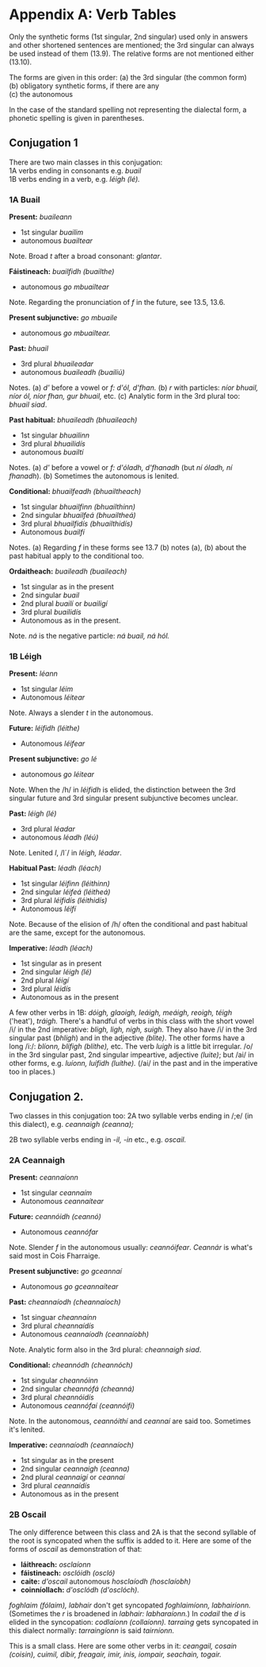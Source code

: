 # Appendix A: Verb Tables
Only the synthetic forms (1st singular, 2nd singular) used only in answers and other shortened sentences are mentioned; the 3rd singular can always be used instead of them (13.9). The relative forms are not mentioned either (13.10).

The forms are given in this order:
(a) the 3rd singular (the common form)  
(b) obligatory synthetic forms, if there are any  
(c) the autonomous

In the case of the standard spelling not representing the dialectal form, a phonetic spelling is given in parentheses.

## Conjugation 1
There are two main classes in this conjugation:  
1A verbs ending in consonants e.g. *buail*  
1B verbs ending in a verb, e.g. *léigh (lé).*

### 1A Buail
**Present:** *buaileann*
+ 1st singular *buailim*
+ autonomous *buailtear*

Note. Broad *t* after a broad consonant: *glantar*.

**Fáistineach:** *buailfidh (buailthe)*
+ autonomous *go mbuailtear*

Note. Regarding the pronunciation of *f* in the future, see 13.5, 13.6.

**Present subjunctive:** *go mbuaile*
+ autonomous *go mbuailtear.*

**Past:** *bhuail*
+ 3rd plural *bhuaileadar*
+ autonomous *buaileadh (buailiú)*

Notes. (a) *d'* before a vowel or *f: d'ól, d'fhan.* (b) *r* with particles: *níor bhuail, níor ól, níor fhan, gur bhuail,* etc. (c) Analytic form in the 3rd plural too: *bhuail siad*.

**Past habitual:** *bhuaileadh (bhuaileach)*
+ 1st singular *bhuailinn*
+ 3rd plural *bhuailidís*
+ autonomous *buailtí*

Notes. (a) *d'* before a vowel or *f: d'óladh, d'fhanadh* (but *ní óladh, ní fhanadh*). (b) Sometimes the autonomous is lenited.

**Conditional:** *bhuailfeadh (bhuailtheach)*
+ 1st singular *bhuailfinn (bhuailthinn)*
+ 2nd singular *bhuailfeá (bhuailtheá)*
+ 3rd plural *bhuailfidís (bhuailthidís)*
+ Autonomous *buailfí*

Notes. (a) Regarding *f* in these forms see 13.7 (b) notes (a), (b) about the past habitual apply to the conditional too.

**Ordaitheach:** *buaileadh (buaileach)*
+ 1st singular as in the present
+ 2nd singular *buail*
+ 2nd plural *buailí* or *buailigí*
+ 3rd plural *buailidís*
+ Autonomous as in the present.

Note. *ná* is the negative particle: *ná buail, ná hól.*

### 1B Léigh
**Present:** *léann*
+ 1st singular *léim*
+ Autonomous *léitear*

Note. Always a slender *t* in the autonomous.

**Future:** *léifidh (léithe)*
+ Autonomous *léifear*

**Present subjunctive:** *go lé*
+ autonomous *go léitear*

Note. When the /h/ in *léifidh* is elided, the distinction between the 3rd singular future and 3rd singular present subjunctive becomes unclear.

**Past:** *léigh (lé)*
+ 3rd plural *léadar*
+ autonomous *léadh (léú)*

Note. Lenited *l*, /l´/ in *léigh, léadar*.

**Habitual Past:** *léadh (léach)*
+ 1st singular *léifinn (léithinn)*
+ 2nd singular *léifeá (léitheá)*
+ 3rd plural *léifidís (léithidís)*
+ Autonomous *léifí*

Note. Because of the elision of /h/ often the conditional and past habitual are the same, except for the autonomous.

**Imperative:** *léadh (léach)*
+ 1st singular as in present
+ 2nd singular *léigh (lé)*
+ 2nd plural *léigí*
+ 3rd plural *léidís* 
+ Autonomous as in the present

A few other verbs in 1B: *dóigh, glaoigh, leáigh, meáigh, reoigh, téigh* ('heat'), *tráigh.* There's a handful of verbs in this class with the short vowel /i/ in the 2nd imperative: *bligh, ligh, nigh, suigh.* They also have /i/ in the 3rd singular past  (*bhligh*) and in the adjective *(blite)*. The other forms have a long /i:/: *blíonn, blífigh (blíthe),* etc. The verb *luigh* is a little bit irregular. /o/ in the 3rd singular past, 2nd singular impeartive, adjective *(luite)*; but /ai/ in other forms, e.g. *luíonn, luífidh (luíthe).* (/ai/ in the past and in the imperative too in places.)

## Conjugation 2.
Two classes in this conjugation too:
2A two syllable verbs ending in /;e/ (in this dialect), e.g. *ceannaigh (ceanna);*

2B two syllable verbs ending in *-il, -in* etc., e.g. *oscail.*

### 2A Ceannaigh
**Present:** *ceannaíonn*
+ 1st singular *ceannaím*
+ Autonomous *ceannaítear*

**Future:** *ceannóidh (ceannó)*
+ Autonomous *ceannófar*

Note. Slender *f* in the autonomous usually: *ceannóifear*. *Ceannár* is what's said most in Cois Fharraige.

**Present subjunctive:** *go gceannaí*
+ Autonomous *go gceannaítear*

**Past:** *cheannaíodh (cheannaíoch)*
+ 1st singuar *cheannaínn*
+ 3rd plural *cheannaídís*
+ Autonomous *ceannaíodh (ceannaíobh)*

Note. Analytic form also in the 3rd plural: *cheannaigh siad*.

**Conditional:** *cheannódh (cheannóch)*
+ 1st singular  *cheannóinn*
+ 2nd singular *cheannófá (cheanná)*
+ 3rd plural *cheannóidís*
+ Autonomous *ceannófaí (ceannóifí)*

Note. In the autonomous, *ceannóithí* and *ceannaí* are said too. Sometimes it's lenited.

**Imperative:** *ceannaíodh (ceannaíoch)*
+ 1st singular as in the present
+ 2nd singular *ceannaigh (ceanna)*
+ 2nd plural *ceannaigí* or *ceannaí*
+ 3rd plural *ceannaídís*
+ Autonomous as in the present

### 2B Oscail
The only difference between this class and 2A is that the second syllable of the root is syncopated when the suffix is added to it. Here are some of the forms of *oscail* as demonstration of that:
+ **láithreach:** *osclaíonn*
+ **fáistineach:** *osclóidh (oscló)*
+ **caite:** *d'oscail* autonomous *hosclaíodh (hosclaíobh)*
+ **coinníollach:** *d'osclódh (d'osclóch).*

*foghlaim (fólaim), labhair* don't get syncopated *foghlaimíonn, labhairíonn.* (Sometimes the *r* is broadened in *labhair: labharaíonn.*) In *codail* the *d* is elided in the syncopation: *codlaíonn (collaíonn).* *tarraing* gets syncopated in this dialect normally: *tarraingíonn* is said *tairníonn.*

This is a small class. Here are some other verbs in it: *ceangail, cosain (coisin), cuimil, díbir, freagair, imir, inis, iompair, seachain, togair.*



